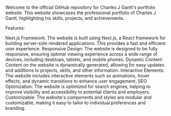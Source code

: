 Welcome to the official GitHub repository for Charles J Gantt's portfolio website. This website showcases the professional portfolio of Charles J Gantt, highlighting his skills, projects, and achievements.

Features:

Next.js Framework: The website is built using Next.js, a React framework for building server-side rendered applications. This provides a fast and efficient user experience.
Responsive Design: The website is designed to be fully responsive, ensuring optimal viewing experience across a wide range of devices, including desktops, tablets, and mobile phones.
Dynamic Content: Content on the website is dynamically generated, allowing for easy updates and additions to projects, skills, and other information.
Interactive Elements: The website includes interactive elements such as animations, hover effects, and dynamic transitions to enhance user engagement.
SEO Optimization: The website is optimized for search engines, helping to improve visibility and accessibility to potential clients and employers.
Customizable: The website's components and styles are modular and customizable, making it easy to tailor to individual preferences and branding.